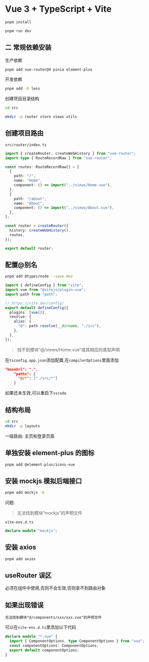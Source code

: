 # Vue 3 + TypeScript + Vite

```bash
pnpm install

pnpm run dev
```

## 二 常规依赖安装

生产依赖

```bash
pnpm add vue-router@4 pinia element-plus
```

开发依赖

```bash
pnpm add -D less
```

创建项目目录结构

```bash
cd src

mkdir -p router store views utils
```

## 创建项目路由

`src/router/index.ts`

```typescript
import { createRouter, createWebHistory } from "vue-router";
import type { RouteRecordRaw } from "vue-router";

const routes: RouteRecordRaw[] = [
  {
    path: "/",
    name: "Home",
    component: () => import("../views/Home.vue"),
  },
  {
    path: "/about",
    name: "About",
    component: () => import("../views/About.vue"),
  },
];

const router = createRouter({
  history: createWebHistory(),
  routes,
});

export default router;
```

## 配置@别名

```bash
pnpm add @types/node --save-dev
```

```ts
import { defineConfig } from "vite";
import vue from "@vitejs/plugin-vue";
import path from "path";

// https://vite.dev/config/
export default defineConfig({
  plugins: [vue()],
  resolve: {
    alias: {
      "@": path.resolve(__dirname, "./src"),
    },
  },
});
```

> 找不到模块“@/views/Home.vue”或其相应的类型声明

在`tsconfig.app.json`添加配置,在`compilerOptions`里面添加

```json
"baseUrl": ".",
    "paths": {
      "@/*": ["./src/*"]
    }
```

如果还未生效,可以重启下`vscode`

## 结构布局

```bash
cd src
mkdir -p layouts
```

一级路由: 主页和登录页面

## 单独安装 element-plus 的图标

```bash
pnpm add @element-plus/icons-vue
```

## 安装 mockjs 模拟后端接口

```bash
pnpm add mockjs -D
```

问题:

> 无法找到模块“mockjs”的声明文件

`vite-env.d.ts`

```ts
declare module "mockjs";
```

## 安装 axios

```bash
pnpm add axios
```

## useRouter 误区

必须在组件中使用,否则不会生效,否则拿不到路由对象

## 如果出现错误

```
无法找到模块"@/components/xxx/xxx.vue"的声明文件
```

可以在`vite-env.d.ts`里添加以下代码

```ts
declare module "*.vue" {
  import { ComponentOptions, type ComponentOptions } from "vue";
  const componentOptions: ComponentOptions;
  export default componentOptions;
}
```
